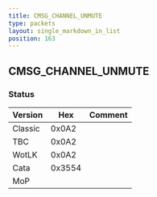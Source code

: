 ```yaml
---
title: CMSG_CHANNEL_UNMUTE
type: packets
layout: single_markdown_in_list
position: 163
---
```


## CMSG_CHANNEL_UNMUTE

### Status

Version    | Hex        | Comment
---------- | ---------- | ---------- 
Classic    | 0x0A2      |
TBC        | 0x0A2      |
WotLK      | 0x0A2      |
Cata       | 0x3554     |
MoP        |            |
